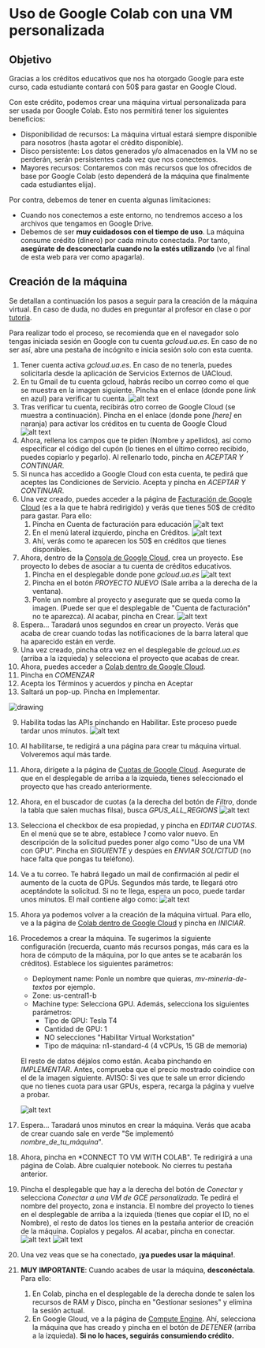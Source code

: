 ﻿# Uso de Google Colab con una VM personalizada

<!--Guía elaborada por [Eduardo Grande Ruiz](https://cvnet.cpd.ua.es/curriculum-breve/es/grande-ruiz-eduardo/327690) para la utilización de una máquina virtual personalizada en Google Colab. -->

## Objetivo

Gracias a los créditos educativos que nos ha otorgado Google para este curso, cada estudiante contará con 50$ para gastar en Google Cloud.

Con este crédito, podemos crear una máquina virtual personalizada para ser usada por Google Colab. Esto nos permitirá tener los siguientes beneficios:

- Disponibilidad de recursos: La máquina virtual estará siempre disponible para nosotros (hasta agotar el crédito disponible).
- Disco persistente: Los datos generados y/o almacenados en la VM no se perderán, serán persistentes cada vez que nos conectemos.
- Mayores recursos: Contaremos con más recursos que los ofrecidos de base por Google Colab (esto dependerá de la máquina que finalmente cada estudiantes elija).

Por contra, debemos de tener en cuenta algunas limitaciones:
- Cuando nos conectemos a este entorno, no tendremos acceso a los archivos que tengamos en Google Drive.
- Debemos de ser **muy cuidadosos con el tiempo de uso**. La máquina consume crédito (dinero) por cada minuto conectada. Por tanto, **asegúrate de desconectarla cuando no la estés utilizando** (ve al final de esta web para ver como apagarla).

## Creación de la máquina

Se detallan a continuación los pasos a seguir para la creación de la máquina virtual. En caso de duda, no dudes en preguntar al profesor en clase o por [tutoría](https://cvnet.cpd.ua.es/uaTutorias/Emisor/hacer).

Para realizar todo el proceso, se recomienda que en el navegador solo tengas iniciada sesión en Google con tu cuenta *gcloud.ua.es*. En caso de no ser así, abre una pestaña de incógnito e inicia sesión solo con esta cuenta.

1. Tener cuenta activa *gcloud.ua.es*. En caso de no tenerla, puedes solicitarla desde la aplicación de Servicios Externos de UACloud.
2. En tu Gmail de tu cuenta gcloud, habrás recibo un correo como el que se muestra en la imagen siguiente. Pincha en el enlace (donde pone *link* en azul) para verificar tu cuenta.
![alt text](1.png)
3. Tras verificar tu cuenta, recibirás otro correo de Google Cloud (se muestra a continuación). Pincha en el enlace (donde pone *[here]* en naranja) para activar los créditos en tu cuenta de Google Cloud
![alt text](2.png)
4. Ahora, rellena los campos que te piden (Nombre y apellidos), así como especificar el código del cupón (lo tienes en el último correo recibido, puedes copiarlo y pegarlo). Al rellenarlo todo, pincha en *ACEPTAR Y CONTINUAR*.
5. Si nunca has accedido a Google Cloud con esta cuenta, te pedirá que aceptes las Condiciones de Servicio. Acepta y pincha en *ACEPTAR Y CONTINUAR*.
4. Una vez creado, puedes acceder a la página de [Facturación de Google Cloud](https://console.cloud.google.com/billing) (es a la que te habrá redirigido) y verás que tienes 50$ de crédito para gastar. Para ello:
    1. Pincha en Cuenta de facturación para educación
    ![alt text](3.png)
    3. En el menú lateral izquierdo, pincha en Créditos.
    ![alt text](4.png)
    5. Ahí, verás como te aparecen los 50$ en créditos que tienes disponibles.
4. Ahora, dentro de la [Consola de Google Cloud](https://console.cloud.google.com/), crea un proyecto. Ese proyecto lo debes de asociar a tu cuenta de créditos educativos.
    1. Pincha en el desplegable donde pone *gcloud.ua.es*
![alt text](5.png)
    2. Pincha en el botón *PROYECTO NUEVO* (Sale arriba a la derecha de la ventana).
    3. Ponle un nombre al proyecto y asegurate que se queda como la imagen. (Puede ser que el desplegable de "Cuenta de facturación" no te aparezca). Al acabar, pincha en Crear.
![alt text](6.png)
5. Espera... Taradará unos segundos en crear un proyecto. Verás que acaba de crear cuando todas las notificaciones de la barra lateral que ha aparecido están en verde.
6. Una vez creado, pincha otra vez en el desplegable de *gcloud.ua.es* (arriba a la izquieda) y selecciona el proyecto que acabas de crear.
5. Ahora, puedes acceder a [Colab dentro de Google Cloud](https://console.cloud.google.com/marketplace/product/colab-marketplace-image-public/colab).
6. Pincha en *COMENZAR*
7. Acepta los Términos y acuerdos y pincha en Aceptar
8. Saltará un pop-up. Pincha en Implementar.

![drawing](7.png)

9. Habilita todas las APIs pinchando en Habilitar. Este proceso puede tardar unos minutos.
![alt text](8.png)
10. Al habilitarse, te redigirá a una página para crear tu máquina virtual. Volveremos aquí más tarde.
11. Ahora, dirígete a la página de [Cuotas de Google Cloud](https://console.cloud.google.com/iam-admin/quotas). Asegurate de que en el desplegable de arriba a la izquieda, tienes seleccionado el proyecto que has creado anteriormente.
12. Ahora, en el buscador de cuotas (a la derecha del botón de *Filtro*, donde la tabla que salen muchas filsa), busca *GPUS_ALL_REGIONS*
![alt text](9.png)
13. Selecciona el checkbox de esa propiedad, y pincha en *EDITAR CUOTAS*. En el menú que se te abre, establece *1* como valor nuevo. En descripción de la solicitud puedes poner algo como "Uso de una VM con GPU". Pincha en *SIGUIENTE* y despúes en *ENVIAR SOLICITUD* (no hace falta que pongas tu teléfono).
14. Ve a tu correo. Te habrá llegado un mail de confirmación al pedir el aumento de la cuota de GPUs. Segundos más tarde, te llegará otro aceptándote la solicitud. Si no te llega, espera un poco, puede tardar unos minutos. El mail contiene algo como:
![alt text](10.png)
15. Ahora ya podemos volver a la creación de la máquina virtual. Para ello, ve a la página de [Colab dentro de Google Cloud](https://console.cloud.google.com/marketplace/product/colab-marketplace-image-public/colab) y pincha en *INICIAR*.
14. Procedemos a crear la máquina. Te sugerimos la siguiente configuración (recuerda, cuanto más recursos pongas, más cara es la hora de cómputo de la máquina, por lo que antes se te acabarán los créditos). Establece los siguientes parámetros:
    - Deployment name: Ponle un nombre que quieras, *mv-mineria-de-textos* por ejemplo.
    - Zone: us-central1-b
    - Machine type: Selecciona GPU. Además, selecciona los siguientes parámetros:
        - Tipo de GPU: Tesla T4
        - Cantidad de GPU: 1
        - NO selecciones "Habilitar Virtual Workstation"
        - Tipo de máquina: n1-standard-4 (4 vCPUs, 15 GB de memoria)

    El resto de datos déjalos como están. Acaba pinchando en *IMPLEMENTAR*. Antes, comprueba que el precio mostrado coindice con el de la imagen siguiente.
    AVISO: Si ves que te sale un error diciendo que no tienes cuota para usar GPUs, espera, recarga la página y vuelve a probar.

    ![alt text](11.jpg)
5. Espera... Taradará unos minutos en crear la máquina. Verás que acaba de crear cuando sale en verde "Se implementó *nombre_de_tu_máquina*".
6. Ahora, pincha en *CONNECT TO VM WITH COLAB". Te redirigirá a una página de Colab. Abre cualquier notebook. No cierres tu pestaña anterior.
10. Pincha el desplegable que hay a la derecha del botón de *Conectar* y selecciona *Conectar a una VM de GCE personalizada*. Te pedirá el nombre del proyecto, zona e instancia. El nombre del proyecto lo tienes en el desplegable de arriba a la izquieda (tienes que copiar el ID, no el Nombre), el resto de datos los tienes en la pestaña anterior de creación de la máquina. Copialos y pegalos. Al acabar, pincha en conectar. 
![alt text](12.jpg)
![alt text](13.jpg)
11. Una vez veas que se ha conectado, **¡ya puedes usar la máquina!**. 
12. **MUY IMPORTANTE**: Cuando acabes de usar la máquina, **desconéctala**. Para ello:
    1. En Colab, pincha en el desplegable de la derecha donde te salen los recursos de RAM y Disco, pincha en "Gestionar sesiones" y elimina la sesión actual.
    2. En Google Gloud, ve a la página de [Compute Engine](https://console.cloud.google.com/compute/instances). Ahí, selecciona la máquina que has creado y pincha en el botón de *DETENER* (arriba a la izquieda). **Si no lo haces, seguirás consumiendo crédito.**
